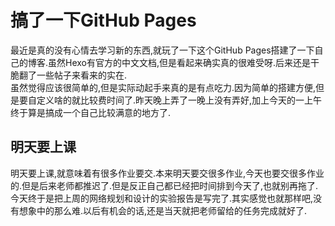 # 搞了一下GitHub Pages

最近是真的没有心情去学习新的东西,就玩了一下这个GitHub Pages搭建了一下自己的博客.虽然Hexo有官方的中文文档,但是看起来确实真的很难受呀.后来还是干脆翻了一些帖子来看来的实在.  
虽然觉得应该很简单的,但是实际动起手来真的是有点吃力.因为简单的搭建方便,但是要自定义啥的就比较费时间了.昨天晚上弄了一晚上没有弄好,加上今天的一上午终于算是搞成一个自己比较满意的地方了.

## 明天要上课

明天要上课,就意味着有很多作业要交.本来明天要交很多作业,今天也要交很多作业的.但是后来老师都推迟了.但是反正自己都已经把时间排到今天了,也就别再拖了.今天终于是把上周的网络规划和设计的实验报告是写完了.其实感觉也就那样吧,没有想象中的那么难.以后有机会的话,还是当天就把老师留给的任务完成就好了.
